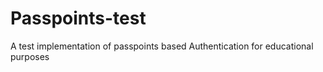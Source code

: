 # Passpoints-test

A test implementation of passpoints based Authentication for educational purposes
